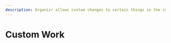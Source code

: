 ```yaml
---
description: Organizr allows custom changes to certain things in the core framework
---
```


# Custom Work

